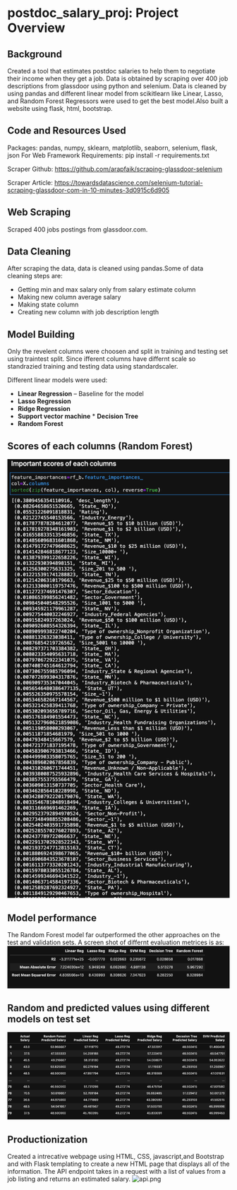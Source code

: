 # postdoc_salary_proj: Project Overview
## Background
Created a tool that estimates postdoc salaries to help them to negotiate their income when they get a job. Data is obtained by scraping over 400 job descriptions from glassdoor using python and selenium. Data is cleaned by using pandas and different linear model from scikitlearn like Linear, Lasso, and Random Forest Regressors were used to get the best model.Also built a website using flask, html, bootstrap.
  
  ## Code and Resources Used
  Packages: pandas, numpy, sklearn, matplotlib, seaborn, selenium, flask, json
  For Web Framework Requirements: pip install -r requirements.txt
  
  Scraper Github: https://github.com/arapfaik/scraping-glassdoor-selenium
  
  Scraper Article: https://towardsdatascience.com/selenium-tutorial-scraping-glassdoor-com-in-10-minutes-3d0915c6d905
  

## Web Scraping
Scraped 400 jobs postings from glassdoor.com. 

## Data Cleaning
After scraping the data, data is cleaned using pandas.Some of data cleaning steps are:
* Getting min and max salary only from salary estimate column
* Making new column average salary
* Making state column
* Creating new column with job description length


## Model Building
Only the revelent columns were choosen and split in training and testing set using traintest split. Since ifferent columns have differnt scale so standrazied training and testing data using standardscaler.

Different linear models were used:
   * **Linear Regression** – Baseline for the model
   * **Lasso Regression** 
   * **Ridge Regression** 
   * **Support vector machine** 
    * **Decision Tree**
   * **Random Forest** 
   
## Scores of each columns (Random Forest)
![model2.png](Images/model2.png)

## Model performance
The Random Forest model far outperformed the other approaches on the test and validation sets. A screen shot of differnt evaluation metrices is as:
![model.png](Images/model0.png)

##  Random and predicted values using different models on test set
![model1.png](Images/model1.png)

## Productionization
Created a intrecative webpage using HTML, CSS, javascript,and Bootstrap and with Flask templating to create a new HTML page that displays all of the information. The API endpoint takes in a request with a list of values from a job listing and returns an estimated salary.
![api.png](Images/model4.png)

